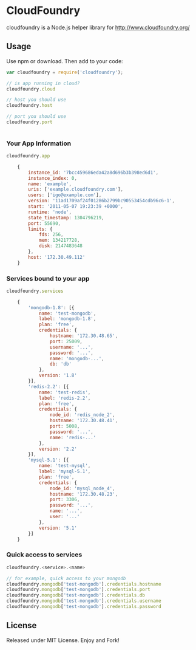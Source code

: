 CloudFoundry
============

cloudfoundry is a Node.js helper library for http://www.cloudfoundry.org/


Usage
-----
Use npm or download. Then add to your code:

``` javascript
var cloudfoundry = require('cloudfoundry');

// is app running in cloud?
cloudfoundry.cloud

// host you should use
cloudfoundry.host

// port you should use
cloudfoundry.port
	
```

### Your App Information

``` javascript
cloudfoundry.app
```
	
``` javascript
	{
	    instance_id: '7bcc459686eda42a8d696b3b398ed6d1',
	    instance_index: 0,
	    name: 'example',
	    uris: ['example.cloudfoundry.com'],
	    users: ['igo@example.com'],
	    version: '11ad1709af24f01286b2799bc90553454cdb96c6-1',
	    start: '2011-05-07 19:23:39 +0000',
	    runtime: 'node',
	    state_timestamp: 1304796219,
	    port: 55690,
	    limits: {
	        fds: 256,
	        mem: 134217728,
	        disk: 2147483648
	    },
	    host: '172.30.49.112'
	}
```

### Services bound to your app

``` javascript
cloudfoundry.services
```

``` javascript
	{
	    'mongodb-1.8': [{
	        name: 'test-mongodb',
	        label: 'mongodb-1.8',
	        plan: 'free',
	        credentials: {
	            hostname: '172.30.48.65',
	            port: 25009,
	            username: '...',
	            password: '...',
	            name: 'mongodb-...',
	            db: 'db'
	        },
	        version: '1.8'
	    }],
	    'redis-2.2': [{
	        name: 'test-redis',
	        label: 'redis-2.2',
	        plan: 'free',
	        credentials: {
	            node_id: 'redis_node_2',
	            hostname: '172.30.48.41',
	            port: 5008,
	            password: '...',
	            name: 'redis-...'
	        },
	        version: '2.2'
	    }],
	    'mysql-5.1': [{
	        name: 'test-mysql',
	        label: 'mysql-5.1',
	        plan: 'free',
	        credentials: {
	            node_id: 'mysql_node_4',
	            hostname: '172.30.48.23',
	            port: 3306,
	            password: '...',
	            name: '...',
	            user: '...'
	        },
	        version: '5.1'
	    }]
	}
```

### Quick access to services

``` javascript
cloudfoundry.<service>.<name>

// for example, quick access to your mongodb
cloudfoundry.mongodb['test-mongodb'].credentials.hostname
cloudfoundry.mongodb['test-mongodb'].credentials.port
cloudfoundry.mongodb['test-mongodb'].credentials.db
cloudfoundry.mongodb['test-mongodb'].credentials.username
cloudfoundry.mongodb['test-mongodb'].credentials.password
```

License
-------
Released under MIT License. Enjoy and Fork!